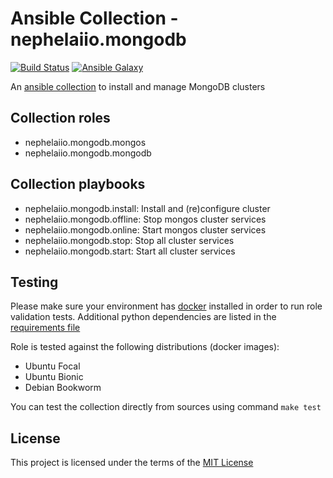 # Ansible Collection - nephelaiio.mongodb

[![Build Status](https://github.com/nephelaiio/ansible-collection-mongodb/actions/workflows/molecule.yml/badge.svg)](https://github.com/nephelaiio/ansible-collection-mongodb/actions/wofklows/molecule.yml)
[![Ansible Galaxy](http://img.shields.io/badge/ansible--galaxy-nephelaiio.mongodb.vim-blue.svg)](https://galaxy.ansible.com/ui/repo/published/nephelaiio/mongodb/)

An [ansible collection](https://galaxy.ansible.com/ui/repo/published/nephelaiio/mongodb/) to install and manage MongoDB clusters

## Collection roles

* nephelaiio.mongodb.mongos
* nephelaiio.mongodb.mongodb

## Collection playbooks

* nephelaiio.mongodb.install: Install and (re)configure cluster
* nephelaiio.mongodb.offline: Stop mongos cluster services
* nephelaiio.mongodb.online: Start mongos cluster services
* nephelaiio.mongodb.stop: Stop all cluster services
* nephelaiio.mongodb.start: Start all cluster services

## Testing

Please make sure your environment has [docker](https://www.docker.com) installed in order to run role validation tests. Additional python dependencies are listed in the [requirements file](https://github.com/nephelaiio/ansible-role-requirements/blob/master/requirements.txt)

Role is tested against the following distributions (docker images):

  * Ubuntu Focal
  * Ubuntu Bionic
  * Debian Bookworm

You can test the collection directly from sources using command `make test`

## License

This project is licensed under the terms of the [MIT License](/LICENSE)
